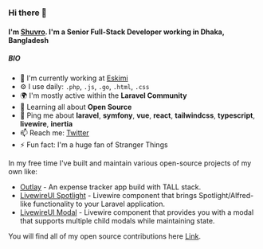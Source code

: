 ### Hi there 👋

#### I'm [Shuvro](https://shuvroroy.github.io). I'm a Senior Full-Stack Developer working in Dhaka, Bangladesh

##### BIO

- 🏢 I'm currently working at [Eskimi](https://www.eskimi.com) 
- ⚙️ I use daily: `.php`, `.js`, `.go`, `.html`, `.css`
- 🌍 I'm mostly active within the **Laravel Community**
- 🌱 Learning all about **Open Source**
- 💬 Ping me about **laravel**, **symfony**, **vue**, **react**, **tailwindcss**, **typescript**, **livewire**, **inertia**
- 📫 Reach me: [Twitter](http://twitter.com/shuvro_008)
- ⚡️ Fun fact: I'm a huge fan of Stranger Things

In my free time I've built and maintain various open-source projects of my own like:

- [Outlay](https://github.com/shuvroroy/outlay) - An expense tracker app build with TALL stack.
- [LivewireUI Spotlight](https://github.com/livewire-ui/spotlight) - Livewire component that brings Spotlight/Alfred-like functionality to your Laravel application.
- [LivewireUI Modal](https://github.com/livewire-ui/modal) - Livewire component that provides you with a modal that supports multiple child modals while maintaining state.

You will find all of my open source contributions here [Link](https://opendor.me/@shuvroroy).
